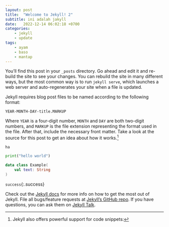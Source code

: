 ```yaml
---
layout: post
title:  "Welcome to Jekyll! 2"
subtitle: ini adalah jakyll
date:   2022-12-14 06:02:18 +0700
categories: 
    - jekyll 
    - update
tags:
    - ayam
    - baso
    - mantap
---
```

You’ll find this post in your `_posts` directory. Go ahead and edit it and re-build the site to see your changes. You can rebuild the site in many different ways, but the most common way is to run `jekyll serve`, which launches a web server and auto-regenerates your site when a file is updated.

Jekyll requires blog post files to be named according to the following format:

`YEAR-MONTH-DAY-title.MARKUP`

Where `YEAR` is a four-digit number, `MONTH` and `DAY` are both two-digit numbers, and `MARKUP` is the file extension representing the format used in the file. After that, include the necessary front matter. Take a look at the source for this post to get an idea about how it works.[^1]

``` ha ```

```python hayuu
print("hello world")
```
```kotlin hayuuaa
data class Example(
    val text: String
)
```
`success`{:.success}

Check out the [Jekyll docs][jekyll-docs] for more info on how to get the most out of Jekyll. File all bugs/feature requests at [Jekyll’s GitHub repo][jekyll-gh]. If you have questions, you can ask them on [Jekyll Talk][jekyll-talk].

[jekyll-docs]: https://jekyllrb.com/docs/home
[jekyll-gh]:   https://github.com/jekyll/jekyll
[jekyll-talk]: https://talk.jekyllrb.com/


[^1]: Jekyll also offers powerful support for code snippets: